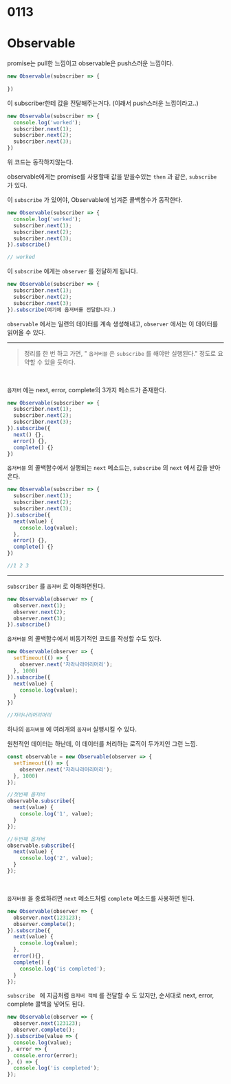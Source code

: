 # 0113

# Observable



promise는 pull한 느낌이고 observable은 push스러운 느낌이다.

```typescript
new Observable(subscriber => {
  
})
```

이 subscriber한테 값을 전달해주는거다. (이래서 push스러운 느낌이라고..)

```typescript
new Observable(subscriber => {
  console.log('worked');
  subscriber.next(1);
  subscriber.next(2);
  subscriber.next(3);
})
```



위 코드는 동작하지않는다.

observable에게는 promise를 사용할때 값을 받을수있는 `then` 과 같은, `subscribe` 가 있다.

이 `subscribe` 가 있어야, Observable에 넘겨준 콜백함수가 동작한다.

```typescript
new Observable(subscriber => {
  console.log('worked');
  subscriber.next(1);
  subscriber.next(2);
  subscriber.next(3);
}).subscribe()

// worked
```



 이 `subscribe` 에게는 `observer` 를 전달하게 됩니다.

```typescript
new Observable(subscriber => {
  subscriber.next(1);
  subscriber.next(2);
  subscriber.next(3);
}).subscribe(여기에 옵저버를 전달합니다.)
```

 `observable` 에서는 일련의 데이터를 계속 생성해내고, `observer` 에서는 이 데이터를 읽어올 수 있다.

---

> 정리를 한 번 하고 가면, " `옵저버블` 은 `subscribe` 를 해야만 실행된다." 정도로 요약할 수 있을 듯하다.

<br>

`옵저버` 에는 next, error, complete의 3가지 메소드가 존재한다.

```typescript
new Observable(subscriber => {
  subscriber.next(1);
  subscriber.next(2);
  subscriber.next(3);
}).subscribe({
  next() {},
  error() {},
  complete() {}
})
```

`옵저버블` 의 콜백함수에서 실행되는 `next` 메소드는, `subscribe` 의 `next` 에서 값을 받아온다.

```typescript
new Observable(subscriber => {
  subscriber.next(1);
  subscriber.next(2);
  subscriber.next(3);
}).subscribe({
  next(value) {
    console.log(value);
  },
  error() {},
  complete() {}
})

//1 2 3
```

---

`subscriber` 를 `옵저버` 로 이해하면된다.

```typescript
new Observable(observer => {
  observer.next(1);
  observer.next(2);
  observer.next(3);
}).subscribe()
```

`옵저버블` 의 콜백함수에서 비동기적인 코드를 작성할 수도 있다.

```typescript
new Observable(observer => {
  setTimeout(() => {
    observer.next('자라나라머리머리');
  }, 1000)
}).subscribe({
  next(value) {
    console.log(value);
  }
})

//자라나라머리머리
```



하나의 `옵저버블` 에 여러개의 `옵저버` 실행시킬 수 있다.

원천적인 데이터는 하난데, 이 데이터를 처리하는 로직이 두가지인 그런 느낌.

```typescript
const observable = new Observable(observer => {
  setTimeout(() => {
    observer.next('자라나라머리머리');
  }, 1000)
});

//첫번째 옵저버
observable.subscribe({
  next(value) {
    console.log('1', value);
  }
});

//두번째 옵저버
observable.subscribe({
  next(value) {
    console.log('2', value);
  }
});
```

<br>

`옵저버블` 을 종료하려면 `next` 메소드처럼 `complete` 메소드를 사용하면 된다.

```typescript
new Observable(observer => {
  observer.next(123123);
  observer.complete();
}).subscribe({
  next(value) {
    console.log(value);
  },
  error(){},
  complete() {
    console.log('is completed');
  }
});
```



`subscribe ` 에 지금처럼 `옵저버 객체` 를 전달할 수 도 있지만, 순서대로 next, error, complete 콜백을 넣어도 된다.

```typescript
new Observable(observer => {
  observer.next(123123);
  observer.complete();
}).subscribe(value => {
  console.log(value);
}, error => {
  console.error(error);
}, () => {
  console.log('is completed');
});
```


